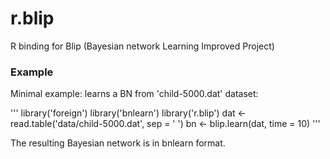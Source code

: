 # r.blip

R binding for Blip (Bayesian network Learning Improved Project)

### Example 

Minimal example: learns a BN from 'child-5000.dat' dataset: 

''' 
library('foreign')
library('bnlearn')
library('r.blip')
dat <- read.table('data/child-5000.dat', sep = ' ')
bn <- blip.learn(dat, time = 10)
'''

The resulting Bayesian network is in bnlearn format. 
